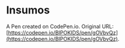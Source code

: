 # Insumos

A Pen created on CodePen.io. Original URL: [https://codepen.io/BIPOKIDS/pen/gOVbvQz](https://codepen.io/BIPOKIDS/pen/gOVbvQz).

